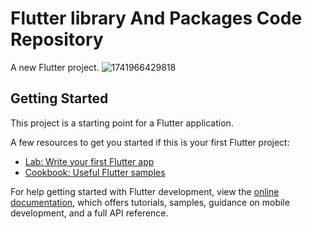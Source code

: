 # Flutter library And Packages Code Repository

A new Flutter project.
![1741966429818](https://github.com/user-attachments/assets/49d99cd0-e997-43fc-bcae-0007a034eed9)

## Getting Started

This project is a starting point for a Flutter application.

A few resources to get you started if this is your first Flutter project:

- [Lab: Write your first Flutter app](https://docs.flutter.dev/get-started/codelab)
- [Cookbook: Useful Flutter samples](https://docs.flutter.dev/cookbook)

For help getting started with Flutter development, view the
[online documentation](https://docs.flutter.dev/), which offers tutorials,
samples, guidance on mobile development, and a full API reference.
